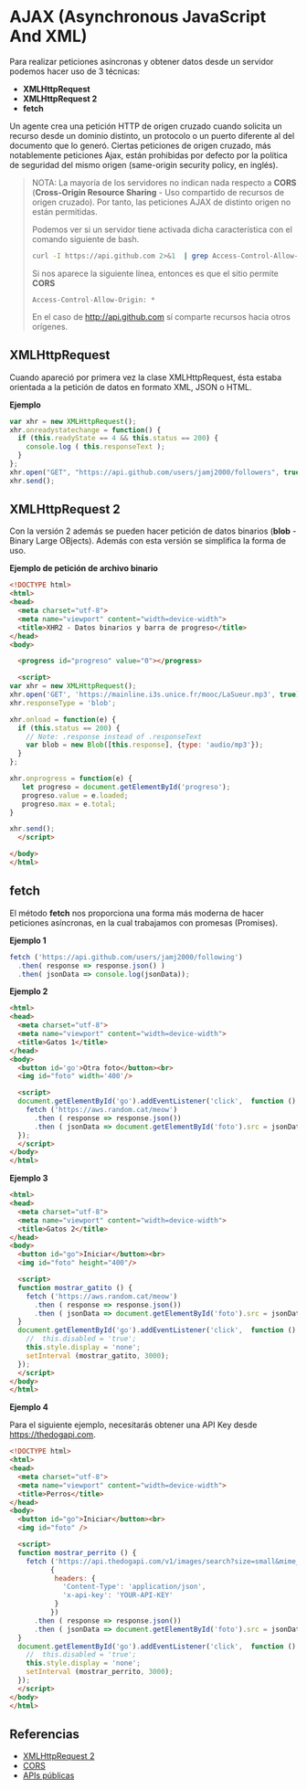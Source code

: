 # AJAX (Asynchronous JavaScript And XML)

Para realizar peticiones asíncronas y obtener datos desde un servidor podemos hacer uso de 3 técnicas:

- **XMLHttpRequest**
- **XMLHttpRequest 2**
- **fetch**

Un agente crea una petición HTTP de origen cruzado cuando solicita un recurso desde un dominio distinto, un protocolo o un puerto diferente al del documento que lo generó. Ciertas peticiones de origen cruzado, más notablemente peticiones Ajax, están prohibidas por defecto por la política de seguridad del mismo origen (same-origin security policy, en inglés).

> NOTA: La mayoría de los servidores no indican nada respecto a **CORS** (**Cross-Origin Resource Sharing** - Uso compartido de recursos de origen cruzado). Por tanto, las peticiones AJAX de distinto origen no están permitidas.
>
> Podemos ver si un servidor tiene activada dicha característica con el comando siguiente de bash. 
>```bash
>curl -I https://api.github.com 2>&1  | grep Access-Control-Allow-Origin
>```
>Si nos aparece la siguiente línea, entonces es que el sitio permite **CORS**
>
>```
>Access-Control-Allow-Origin: *
>```
>En el caso de http://api.github.com sí comparte recursos hacia otros orígenes.



## XMLHttpRequest

Cuando apareció por primera vez la clase XMLHttpRequest, ésta estaba orientada a la petición de datos en formato XML, JSON o HTML.

**Ejemplo**

```javascript
var xhr = new XMLHttpRequest();
xhr.onreadystatechange = function() {
  if (this.readyState == 4 && this.status == 200) {
    console.log ( this.responseText );
  }
};
xhr.open("GET", "https://api.github.com/users/jamj2000/followers", true);
xhr.send(); 
```


## XMLHttpRequest 2

Con la versión 2 además se pueden hacer petición de datos binarios (**blob** - Binary Large OBjects). Además con esta versión se simplifica la forma de uso.

**Ejemplo de petición de archivo binario**


```html
<!DOCTYPE html>
<html>
<head>
  <meta charset="utf-8">
  <meta name="viewport" content="width=device-width">
  <title>XHR2 - Datos binarios y barra de progreso</title>
</head>
<body>

  <progress id="progreso" value="0"></progress>

  <script>
var xhr = new XMLHttpRequest();
xhr.open('GET', 'https://mainline.i3s.unice.fr/mooc/LaSueur.mp3', true);
xhr.responseType = 'blob';

xhr.onload = function(e) {
  if (this.status == 200) {
    // Note: .response instead of .responseText
    var blob = new Blob([this.response], {type: 'audio/mp3'});
  }
};

xhr.onprogress = function(e) {
   let progreso = document.getElementById('progreso');
   progreso.value = e.loaded;
   progreso.max = e.total;
}

xhr.send();
  </script>

</body>
</html>
```


## fetch

El método **fetch** nos proporciona una forma más moderna de hacer peticiones asíncronas, en la cual trabajamos con promesas (Promises).

**Ejemplo 1**

```javascript
fetch ('https://api.github.com/users/jamj2000/following')
  .then( response => response.json() )
  .then( jsonData => console.log(jsonData));
 ``` 
 
**Ejemplo 2**
```html
<html>
<head>
  <meta charset="utf-8">
  <meta name="viewport" content="width=device-width">
  <title>Gatos 1</title>
</head>
<body>
  <button id='go'>Otra foto</button><br>
  <img id="foto" width='400'/>

  <script>
  document.getElementById('go').addEventListener('click',  function () {
    fetch ('https://aws.random.cat/meow')
      .then ( response => response.json())
      .then ( jsonData => document.getElementById('foto').src = jsonData.file );      
  });  
  </script>
</body>  
</html>
```

**Ejemplo 3**
```html
<html>
<head>
  <meta charset="utf-8">
  <meta name="viewport" content="width=device-width">
  <title>Gatos 2</title>
</head>
<body>
  <button id="go">Iniciar</button><br>
  <img id="foto" height="400"/>

  <script>
  function mostrar_gatito () {
    fetch ('https://aws.random.cat/meow')
      .then ( response => response.json())
      .then ( jsonData => document.getElementById('foto').src = jsonData.file );
  }
  document.getElementById('go').addEventListener('click',  function () {
    //  this.disabled = 'true';
    this.style.display = 'none';
    setInterval (mostrar_gatito, 3000);      
  });
  </script>
</body>  
</html>
```

**Ejemplo 4**

Para el siguiente ejemplo, necesitarás obtener una API Key desde https://thedogapi.com.

```html
<!DOCTYPE html>
<html>
<head>
  <meta charset="utf-8">
  <meta name="viewport" content="width=device-width">
  <title>Perros</title>
</head>
<body>
  <button id="go">Iniciar</button><br>
  <img id="foto" />

  <script>
  function mostrar_perrito () {
    fetch ('https://api.thedogapi.com/v1/images/search?size=small&mime_types=jpg&format=json',
          {          
           headers: {
             'Content-Type': 'application/json',
             'x-api-key': 'YOUR-API-KEY' 
           }          
          })
      .then ( response => response.json())
      .then ( jsonData => document.getElementById('foto').src = jsonData[0].url );
  }
  document.getElementById('go').addEventListener('click',  function () {
    //  this.disabled = 'true';
    this.style.display = 'none';
    setInterval (mostrar_perrito, 3000);      
  });
  </script>
</body>
</html>
```



## Referencias

- [XMLHttpRequest 2](https://www.html5rocks.com/en/tutorials/file/xhr2/)
- [CORS](https://developer.mozilla.org/es/docs/Web/HTTP/Access_control_CORS)
- [APIs públicas](https://github.com/toddmotto/public-apis)
